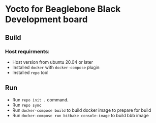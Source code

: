 # Yocto for Beaglebone Black Development board

## Build
### Host requirments:
- Host version from ubuntu 20.04 or later
- Installed `docker` with `docker-compose` plugin
- Installed `repo` tool
## Run
- Run `repo init .` command.
- Run `repo sync`
- Run `docker-compose build` to build docker image to prepare for build
- Run `docker-compose run bitbake console-image` to build bbb image
